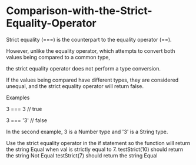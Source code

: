 # Comparison-with-the-Strict-Equality-Operator

Strict equality (===) is the counterpart to the equality operator (==).

However, unlike the equality operator, which attempts to convert both values being compared to a common type, 

the strict equality operator does not perform a type conversion.

If the values being compared have different types, they are considered unequal, and the strict equality operator will return false.

Examples

3 ===  3  // true

3 === '3' // false

In the second example, 3 is a Number type and '3' is a String type.

Use the strict equality operator in the if statement so the function will return the string Equal when val is strictly equal to 7.
testStrict(10) should return the string Not Equal
testStrict(7) should return the string Equal



